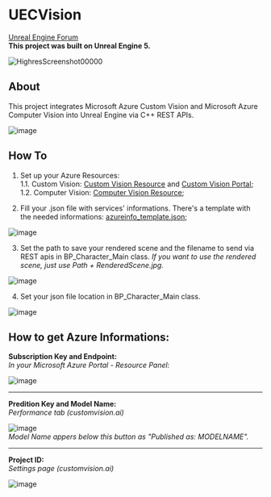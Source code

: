 # UECVision

[Unreal Engine Forum](https://forums.unrealengine.com/t/computer-vision-inside-the-engine-microsoft-azure-custom-vision-and-computer-vision/507175?u=lucoiso)  
**This project was built on Unreal Engine 5.**

![HighresScreenshot00000](https://user-images.githubusercontent.com/77353979/158843292-6282029b-fd67-46a8-8b3b-d093b3ad4939.png)

## About

This project integrates Microsoft Azure Custom Vision and Microsoft Azure Computer Vision into Unreal Engine via C++ REST APIs.

![image](https://user-images.githubusercontent.com/77353979/158843490-7c671ab0-3e20-4bbc-b3e5-c23eaa095a9e.png)

## How To

1. Set up your Azure Resources:  
1.1. Custom Vision: [Custom Vision Resource](https://azure.microsoft.com/en-us/services/cognitive-services/custom-vision-service/) and [Custom Vision Portal](https://www.customvision.ai/);  
1.2. Computer Vision: [Computer Vision Resource](https://azure.microsoft.com/en-us/services/cognitive-services/computer-vision/);

2. Fill your .json file with services' informations. There's a template with the needed informations: [azureinfo_template.json](https://github.com/lucoiso/UECVision/blob/main/azureinfo_template.json);  

![image](https://user-images.githubusercontent.com/77353979/158842656-b1de6ce0-f11b-445d-8cc9-8b9662ee6176.png)

3. Set the path to save your rendered scene and the filename to send via REST apis in BP_Character_Main class. _If you want to use the rendered scene, just use Path + RenderedScene.jpg._  

![image](https://user-images.githubusercontent.com/77353979/158842200-cb3326a3-4b9f-4f73-970a-5fa660b9ba81.png)

4. Set your json file location in BP_Character_Main class.  

![image](https://user-images.githubusercontent.com/77353979/158842233-4df8f698-8c80-4b94-8c9a-8fce0e34b6b5.png)

## How to get Azure Informations:

**Subscription Key and Endpoint:**  
_In your Microsoft Azure Portal - Resource Panel:_

![image](https://user-images.githubusercontent.com/77353979/158847329-a81f0140-88cc-43a1-a25a-117b34ac2938.png)

-------------------------------------------------

**Predition Key and Model Name:**  
_Performance tab (customvision.ai)_

![image](https://user-images.githubusercontent.com/77353979/158847857-226c1bcd-91ef-467c-a3e8-4a5d6ba50186.png)  
_Model Name appers below this button as "Published as: MODELNAME"._

-------------------------------------------------

**Project ID:**  
_Settings page (customvision.ai)_

![image](https://user-images.githubusercontent.com/77353979/158848457-28b69e47-0fdf-4644-bc40-b2fb4c05cda9.png)



